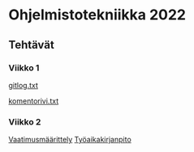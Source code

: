 # Ohjelmistotekniikka 2022

## Tehtävät

### Viikko 1

[gitlog.txt](https://github.com/ojanenmarianna/ot-harjoitustyo/blob/master/laskarit/viikko1/gitlog.txt)

[komentorivi.txt](https://github.com/ojanenmarianna/ot-harjoitustyo/blob/master/laskarit/viikko1/komentorivi.txt)

### Viikko 2

[Vaatimusmäärittely](https://github.com/ojanenmarianna/ot-harjoitustyo/blob/master/laskarit/viikko2/vaatimumaarittely.md)
[Työaikakirjanpito](https://github.com/ojanenmarianna/ot-harjoitustyo/blob/master/laskarit/viikko2/tuntikirjanpito.md)
